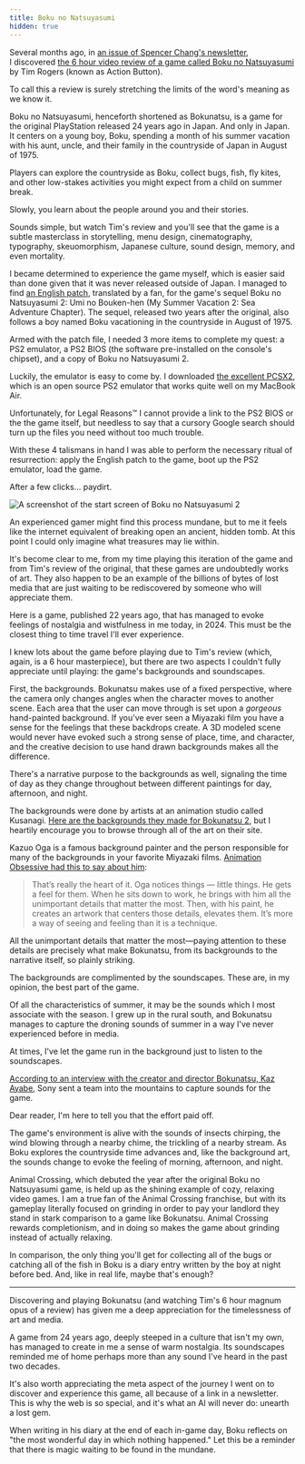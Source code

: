 ```yaml
---
title: Boku no Natsuyasumi
hidden: true
---
```


Several months ago, in [an issue of Spencer Chang's newsletter](https://spencerchang.substack.com/p/ti-09-the-internet-is-one-big-video), I&nbsp;discovered [the 6 hour video review of a game called Boku no Natsuyasumi](https://www.youtube.com/watch?v=779coR-XPTw) by Tim Rogers (known as Action Button). 

To call this a review is surely stretching the limits of the word's meaning as we know it.

Boku no Natsuyasumi, henceforth shortened as Bokunatsu, is a game for the original PlayStation released 24 years ago in Japan. And only in Japan. It centers on a young boy, Boku, spending a month of his summer vacation with his aunt, uncle, and their family in the countryside of Japan in August of 1975. 

Players can explore the countryside as Boku, collect bugs, fish, fly kites, and other low-stakes activities you might expect from a child on summer break. 

Slowly, you learn about the people around you and their stories.

Sounds simple, but watch Tim's review and you'll see that the game is a subtle masterclass in storytelling, menu design, cinematography, typography, skeuomorphism, Japanese culture, sound design, memory, and even mortality. 

I became determined to experience the game myself, which is easier said than done given that it was never released outside of Japan. I managed to find [an English patch](https://www.patreon.com/posts/boku-no-2-patch-92070798), translated by a fan, for the game's sequel Boku no Natsuyasumi 2: Umi no Bouken-hen (My Summer Vacation 2: Sea Adventure Chapter). The sequel, released two years after the original, also follows a boy named Boku vacationing in the countryside in August of 1975. 

Armed with the patch file, I needed 3 more items to complete my quest: a PS2 emulator, a PS2 BIOS (the software pre-installed on the console's chipset), and a copy of Boku no Natsuyasumi 2.

Luckily, the emulator is easy to come by. I downloaded [the excellent PCSX2](https://pcsx2.net), which is an open source PS2 emulator that works quite well on my MacBook Air. 

Unfortunately, for Legal Reasons™ I cannot provide a link to the PS2 BIOS or the the game itself, but needless to say that a cursory Google search should turn up the files you need without too much trouble.

With these 4 talismans in hand I was able to perform the necessary ritual of resurrection: apply the English patch to the game, boot up the PS2 emulator, load the game. 

After a few clicks... paydirt.

![A screenshot of the start screen of Boku no Natsuyasumi 2](start.png)

An experienced gamer might find this process mundane, but to me it feels like the internet equivalent of breaking open an ancient, hidden tomb. At this point I could only imagine what treasures may lie within.

It's become clear to me, from my time playing this iteration of the game and from Tim's review of the original, that these games are undoubtedly works of art. They also happen to be an example of the billions of bytes of lost media that are just waiting to be rediscovered by someone who will appreciate them. 

Here is a game, published 22 years ago, that has managed to evoke feelings of nostalgia and wistfulness in me today, in 2024. This must be the closest thing to time travel I'll ever experience. 

I knew lots about the game before playing due to Tim's review (which, again, is a 6 hour masterpiece), but there are two aspects I couldn't fully appreciate until playing: the game's backgrounds and soundscapes. 

First, the backgrounds. Bokunatsu makes use of a fixed perspective, where the camera only changes angles when the character moves to another scene. Each area that the user can move through is set upon a *gorgeous* hand-painted background. If you've ever seen a Miyazaki film you have a sense for the feelings that these backdrops create. A 3D modeled scene would never have evoked such a strong sense of place, time, and character, and the creative decision to use hand drawn backgrounds makes all the difference.

There's a narrative purpose to the backgrounds as well, signaling the time of day as they change throughout between different paintings for day, afternoon, and night. 

The backgrounds were done by artists at an animation studio called Kusanagi. [Here are the backgrounds they made for Bokunatsu 2](https://www.kusanagi.co.jp/art/detail.php?id=%E3%81%BC%E3%81%8F%E3%81%AE%E3%81%AA%E3%81%A4%E3%82%84%E3%81%99%E3%81%BF2&img=4&category=game), but I heartily encourage you to browse through all of the art on their site.

Kazuo Oga is a famous background painter and the person responsible for many of the backgrounds in your favorite Miyazaki films. [Animation Obsessive had this to say about him](https://animationobsessive.substack.com/p/what-kazuo-oga-thinks-about-when): 

> That’s really the heart of it. Oga notices things — little things. He gets a feel for them. When he sits down to work, he brings with him all the unimportant details that matter the most. Then, with his paint, he creates an artwork that centers those details, elevates them. It’s more a way of seeing and feeling than it is a technique.

All the unimportant details that matter the most—paying attention to these details are precisely what make Bokunatsu, from its backgrounds to the narrative itself, so plainly striking.

The backgrounds are complimented by the soundscapes. These are, in my opinion, the best part of the game. 

Of all the characteristics of summer, it may be the sounds which I most associate with the season. I grew up in the rural south, and Bokunatsu manages to capture the droning sounds of summer in a way I've never experienced before in media. 

At times, I've let the game run in the background just to listen to the soundscapes.

[According to an interview with the creator and director Bokunatsu, Kaz Ayabe](https://scroll.vg/extras/summer-vacation-confidential), Sony sent a team into the mountains to capture sounds for the game. 

Dear reader, I'm here to tell you that the effort paid off. 

The game's environment is alive with the sounds of insects chirping, the wind blowing through a nearby chime, the trickling of a nearby stream. As Boku explores the countryside time advances and, like the background art, the sounds change to evoke the feeling of morning, afternoon, and night. 

Animal Crossing, which debuted the year after the original Boku no Natsuyasumi game, is held up as the shining example of cozy, relaxing video games. I am a true fan of the Animal Crossing franchise, but with its gameplay literally focused on grinding in order to pay your landlord they stand in stark comparison to a game like Bokunatsu. Animal Crossing rewards completionism, and in doing so makes the game about grinding instead of actually relaxing. 

In comparison, the only thing you'll get for collecting all of the bugs or catching all of the fish in Boku is a diary entry written by the boy at night before bed. And, like in real life, maybe that's enough?

<hr class='break'></hr>

Discovering and playing Bokunatsu (and watching Tim's 6 hour magnum opus of a review) has given me a deep appreciation for the timelessness of art and media. 

A game from 24 years ago, deeply steeped in a culture that isn't my own, has managed to create in me a sense of warm nostalgia. Its soundscapes reminded me of home perhaps more than any sound I've heard in the past two decades. 

It's also worth appreciating the meta aspect of the journey I went on to discover and experience this game, all because of a link in a newsletter. This is why the web is so special, and it's what an AI will never do: unearth a lost gem.

When writing in his diary at the end of each in-game day, Boku reflects on "the most wonderful day in which nothing happened." Let this be a reminder that there is magic waiting to be found in the mundane.